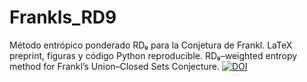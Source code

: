 # Frankls_RD9
Método entrópico ponderado RD₉ para la Conjetura de Frankl.  LaTeX preprint, figuras y código Python reproducible. RD₉–weighted entropy method for Frankl’s Union–Closed Sets Conjecture.
[![DOI](https://zenodo.org/badge/DOI/10.5281/zenodo.16884633.svg)](https://doi.org/10.5281/zenodo.16884633)
